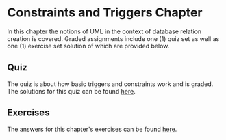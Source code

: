 # Constraints and Triggers Chapter

In this chapter the notions of UML in the context of database relation creation is covered. 
Graded assignments include one (1) quiz set as well as one (1) exercise set solution of which
are provided below.

## Quiz

The quiz is about how basic triggers and constraints work and is graded. The solutions for this quiz
can be found [here][1].

## Exercises

The answers for this chapter's exercises can be found [here][2].

[1]: con_trig_qz.md
[2]: con_trig_ex.md